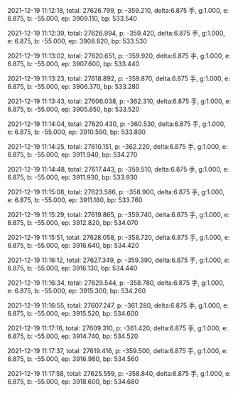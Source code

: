 2021-12-19 11:12:18, total: 27626.799, p: -359.210, delta:6.875 手, g:1.000, e: 6.875, b: -55.000, ep: 3909.110, bp: 533.540

2021-12-19 11:12:39, total: 27626.994, p: -359.420, delta:6.875 手, g:1.000, e: 6.875, b: -55.000, ep: 3908.820, bp: 533.530

2021-12-19 11:13:02, total: 27620.651, p: -359.920, delta:6.875 手, g:1.000, e: 6.875, b: -55.000, ep: 3907.600, bp: 533.440

2021-12-19 11:13:23, total: 27618.892, p: -359.870, delta:6.875 手, g:1.000, e: 6.875, b: -55.000, ep: 3906.370, bp: 533.280

2021-12-19 11:13:43, total: 27606.038, p: -362.310, delta:6.875 手, g:1.000, e: 6.875, b: -55.000, ep: 3905.850, bp: 533.520

2021-12-19 11:14:04, total: 27620.430, p: -360.530, delta:6.875 手, g:1.000, e: 6.875, b: -55.000, ep: 3910.590, bp: 533.890

2021-12-19 11:14:25, total: 27610.151, p: -362.220, delta:6.875 手, g:1.000, e: 6.875, b: -55.000, ep: 3911.940, bp: 534.270

2021-12-19 11:14:48, total: 27617.443, p: -359.510, delta:6.875 手, g:1.000, e: 6.875, b: -55.000, ep: 3911.930, bp: 533.930

2021-12-19 11:15:08, total: 27623.586, p: -358.900, delta:6.875 手, g:1.000, e: 6.875, b: -55.000, ep: 3911.180, bp: 533.760

2021-12-19 11:15:29, total: 27619.865, p: -359.740, delta:6.875 手, g:1.000, e: 6.875, b: -55.000, ep: 3912.820, bp: 534.070

2021-12-19 11:15:51, total: 27628.058, p: -358.720, delta:6.875 手, g:1.000, e: 6.875, b: -55.000, ep: 3916.640, bp: 534.420

2021-12-19 11:16:12, total: 27627.349, p: -359.390, delta:6.875 手, g:1.000, e: 6.875, b: -55.000, ep: 3916.130, bp: 534.440

2021-12-19 11:16:34, total: 27629.544, p: -358.780, delta:6.875 手, g:1.000, e: 6.875, b: -55.000, ep: 3915.300, bp: 534.260

2021-12-19 11:16:55, total: 27607.247, p: -361.280, delta:6.875 手, g:1.000, e: 6.875, b: -55.000, ep: 3915.520, bp: 534.600

2021-12-19 11:17:16, total: 27609.310, p: -361.420, delta:6.875 手, g:1.000, e: 6.875, b: -55.000, ep: 3914.740, bp: 534.520

2021-12-19 11:17:37, total: 27619.416, p: -359.500, delta:6.875 手, g:1.000, e: 6.875, b: -55.000, ep: 3916.980, bp: 534.560

2021-12-19 11:17:58, total: 27625.559, p: -358.840, delta:6.875 手, g:1.000, e: 6.875, b: -55.000, ep: 3918.600, bp: 534.680